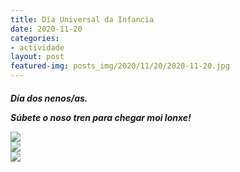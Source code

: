 ```yaml
---
title: Día Universal da Infancia
date: 2020-11-20
categories:
- actividade
layout: post
featured-img: posts_img/2020/11/20/2020-11-20.jpg
---
```

 <h5 class="center header text_h2">
Día dos nenos/as.
 <!--more-->

Súbete o noso tren para chegar moi lonxe!

<div class="row">
    <div class="col s12 m4">
		<img class="responsive-img" src="{{ site.baseurl }}/posts_img/2020/11/20/2020-11-200.jpg">
</div>

<div class="row">
    <div class="col s12 m4">
		<img class="responsive-img" src="{{ site.baseurl }}/posts_img/2020/11/20/2020-11-2000.jpg">
</div>

<div class="row">
    <div class="col s12 m4">
		<img class="responsive-img" src="{{ site.baseurl }}/posts_img/2020/11/20/2020-11-20000.jpg">
</div>
